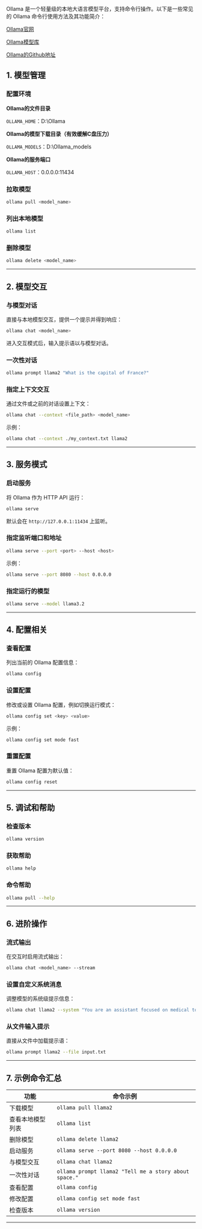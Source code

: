 Ollama 是一个轻量级的本地大语言模型平台，支持命令行操作。以下是一些常见的 Ollama 命令行使用方法及其功能简介：

[Ollama官网](https://ollama.com/)

[Ollama模型库](https://ollama.com/library/)

[Ollama的Github地址](https://github.com/ollama/ollama/)

## **1. 模型管理**

### 配置环境

**Ollama的文件目录**

`OLLAMA_HOME`：D:\Ollama

**Ollama的模型下载目录（有效缓解C盘压力）**

`OLLAMA_MODELS`：D:\Ollama_models

**Ollama的服务端口**

`OLLAMA_HOST`：0.0.0.0:11434

### **拉取模型**

```bash
ollama pull <model_name>
```

### **列出本地模型**

```bash
ollama list
```

### **删除模型**

```bash
ollama delete <model_name>
```

------

## **2. 模型交互**

### **与模型对话**

直接与本地模型交互，提供一个提示并得到响应：

```bash
ollama chat <model_name>
```

进入交互模式后，输入提示语以与模型对话。

### **一次性对话**

```bash
ollama prompt llama2 "What is the capital of France?"
```

### **指定上下文交互**

通过文件或之前的对话设置上下文：

```bash
ollama chat --context <file_path> <model_name>
```

示例：

```bash
ollama chat --context ./my_context.txt llama2
```

------

## **3. 服务模式**

### **启动服务**

将 Ollama 作为 HTTP API 运行：

```bash
ollama serve
```

默认会在 `http://127.0.0.1:11434` 上监听。

### **指定监听端口和地址**

```bash
ollama serve --port <port> --host <host>
```

示例：

```bash
ollama serve --port 8080 --host 0.0.0.0
```

### 指定运行的模型

```bash
ollama serve --model llama3.2
```

------

## **4. 配置相关**

### **查看配置**

列出当前的 Ollama 配置信息：

```bash
ollama config
```

### **设置配置**

修改或设置 Ollama 配置，例如切换运行模式：

```bash
ollama config set <key> <value>
```

示例：

```bash
ollama config set mode fast
```

### **重置配置**

重置 Ollama 配置为默认值：

```bash
ollama config reset
```

------

## **5. 调试和帮助**

### **检查版本**

```bash
ollama version
```

### **获取帮助**

```bash
ollama help
```

### **命令帮助**

```bash
ollama pull --help
```

------

## **6. 进阶操作**

### **流式输出**

在交互时启用流式输出：

```bash
ollama chat <model_name> --stream
```

### **设置自定义系统消息**

调整模型的系统级提示信息：

```bash
ollama chat llama2 --system "You are an assistant focused on medical topics."
```

### **从文件输入提示**

直接从文件中加载提示语：

```bash
ollama prompt llama2 --file input.txt
```

------

## **7. 示例命令汇总**

| 功能             | 命令示例                                              |
| ---------------- | ----------------------------------------------------- |
| 下载模型         | `ollama pull llama2`                                  |
| 查看本地模型列表 | `ollama list`                                         |
| 删除模型         | `ollama delete llama2`                                |
| 启动服务         | `ollama serve --port 8080 --host 0.0.0.0`             |
| 与模型交互       | `ollama chat llama2`                                  |
| 一次性对话       | `ollama prompt llama2 "Tell me a story about space."` |
| 查看配置         | `ollama config`                                       |
| 修改配置         | `ollama config set mode fast`                         |
| 检查版本         | `ollama version`                                      |

------

